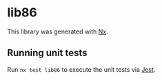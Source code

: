 # lib86

This library was generated with [Nx](https://nx.dev).


## Running unit tests

Run `nx test lib86` to execute the unit tests via [Jest](https://jestjs.io).


